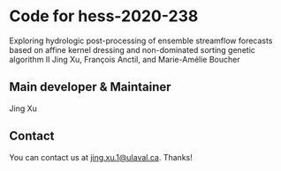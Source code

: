 # Code for hess-2020-238
Exploring hydrologic post-processing of ensemble streamflow forecasts based on affine kernel dressing and non-dominated sorting genetic algorithm II
Jing Xu, François Anctil, and Marie-Amélie Boucher

## Main developer & Maintainer
Jing Xu 

## Contact
You can contact us at jing.xu.1@ulaval.ca. Thanks! 
